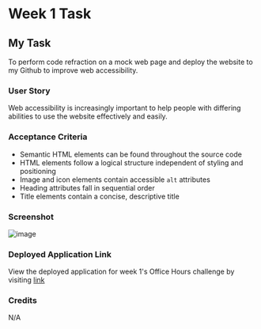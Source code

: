 # Week 1 Task

## My Task

To perform code refraction on a mock web page and deploy the website to my Github to improve web accessibility.

### User Story

Web accessibility is increasingly important to help people with differing abilities to use the website effectively and easily.

### Acceptance Criteria

* Semantic HTML elements can be found throughout the source code
* HTML elements follow a logical structure independent of styling and positioning
* Image and icon elements contain accessible `alt` attributes
* Heading attributes fall in sequential order
* Title elements contain a concise, descriptive title

### Screenshot

![image](../assets/images/screenshot.jpg)

### Deployed Application Link

View the deployed application for week 1's Office Hours challenge by visiting [link](https://makemassair.github.io/code-refactor-lesson)

### Credits 

N/A